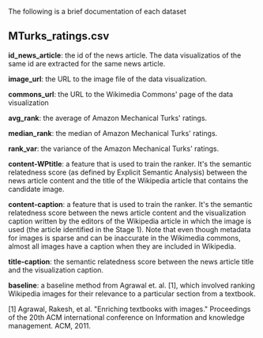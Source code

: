 The following is a brief documentation of each dataset

## MTurks_ratings.csv
**id_news_article**: the id of the news article. The data visualizatios of the same id are extracted for the same news article. 

**image_url**: the URL to the image file of the data visualization.

**commons_url**: the URL to the Wikimedia Commons' page of the data visualization

**avg_rank**: the average of Amazon Mechanical Turks' ratings.

**median_rank**: the median of Amazon Mechanical Turks' ratings. 

**rank_var**: the variance of the Amazon Mechanical Turks' ratings. 

**content-WPtitle**: a feature that is used to train the ranker. It's the semantic relatedness score (as defined by Explicit Semantic Analysis) between the news article content and the title of the Wikipedia article that contains the candidate image. 

**content-caption**: a feature that is used to train the ranker. It's the semantic relatedness score between the news article content and the visualization caption written by the editors of the Wikipedia article in which the image is used (the article identified in the Stage 1). Note that even though metadata for images is sparse and can be inaccurate in the Wikimedia commons, almost all images have a caption when they are included in Wikipedia.

**title-caption**: the semantic relatedness score between the news article title and the visualization caption.

**baseline**: a baseline method from Agrawal et. al. [1], which involved ranking Wikipedia images for their relevance to a particular section from a textbook. 



[1] Agrawal, Rakesh, et al. "Enriching textbooks with images." Proceedings of the 20th ACM international conference on Information and knowledge management. ACM, 2011.
